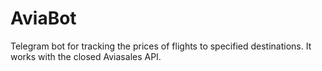 # AviaBot
Telegram bot for tracking the prices of flights to specified destinations. It works with the closed Aviasales API.

